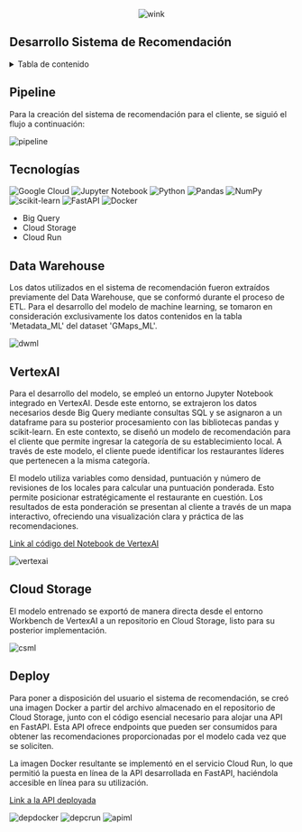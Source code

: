 <div align="center">

![wink](https://github.com/claudiacaceresv/pf_yelp_google/blob/24daf1d8afe3d5b2e4d5aa844a48d1b382acd2b5/src/Data%20science.gif)
</div>

## Desarrollo Sistema de Recomendación

<details>
  <summary>Tabla de contenido</summary>
  <ol>
    <li><a href="#Pipeline">Pipeline</a></li>
    <li><a href="#Tecnologías">Tecnologías Utilizadas</a></li>
    <li><a href="#Data-Warehouse">Data Warehouse</a></li>
    <li><a href="#VertexAI">VertexAI</a></li>
    <li><a href="#Cloud-Storage">Cloud Storage</a></li>
    <li><a href="#Deploy">Deploy</a></li>
  </ol>
</details>

## Pipeline
Para la creación del sistema de recomendación para el cliente, se siguió el flujo a continuación:

![pipeline](https://github.com/claudiacaceresv/pf_yelp_google/blob/644ab0c390677654af3093b31480ac98af4a15bf/src/Pipeline%20ML.png)

## Tecnologías
![Google Cloud](https://img.shields.io/badge/GoogleCloud-%234285F4.svg?style=for-the-badge&logo=google-cloud&logoColor=white)
![Jupyter Notebook](https://img.shields.io/badge/jupyter-%23FA0F00.svg?style=for-the-badge&logo=jupyter&logoColor=white)
![Python](https://img.shields.io/badge/python-3670A0?style=for-the-badge&logo=python&logoColor=ffdd54)
![Pandas](https://img.shields.io/badge/pandas-%23150458.svg?style=for-the-badge&logo=pandas&logoColor=white)
![NumPy](https://img.shields.io/badge/numpy-%23013243.svg?style=for-the-badge&logo=numpy&logoColor=white)
![scikit-learn](https://img.shields.io/badge/scikit--learn-%23F7931E.svg?style=for-the-badge&logo=scikit-learn&logoColor=white)
![FastAPI](https://img.shields.io/badge/FastAPI-005571?style=for-the-badge&logo=fastapi)
![Docker](https://img.shields.io/badge/docker-%230db7ed.svg?style=for-the-badge&logo=docker&logoColor=white)
- Big Query
- Cloud Storage
- Cloud Run

## Data Warehouse
Los datos utilizados en el sistema de recomendación fueron extraídos previamente del Data Warehouse, que se conformó durante el proceso de ETL. Para el desarrollo del modelo de machine learning, se tomaron en consideración exclusivamente los datos contenidos en la tabla 'Metadata_ML' del dataset 'GMaps_ML'.

![dwml](https://github.com/claudiacaceresv/pf_yelp_google/blob/644ab0c390677654af3093b31480ac98af4a15bf/src/BigQuery%20ML.png)

## VertexAI
Para el desarrollo del modelo, se empleó un entorno Jupyter Notebook integrado en VertexAI. Desde este entorno, se extrajeron los datos necesarios desde Big Query mediante consultas SQL y se asignaron a un dataframe para su posterior procesamiento con las bibliotecas pandas y scikit-learn. En este contexto, se diseñó un modelo de recomendación para el cliente que permite ingresar la categoría de su establecimiento local. A través de este modelo, el cliente puede identificar los restaurantes líderes que pertenecen a la misma categoría.

El modelo utiliza variables como densidad, puntuación y número de revisiones de los locales para calcular una puntuación ponderada. Esto permite posicionar estratégicamente el restaurante en cuestión. Los resultados de esta ponderación se presentan al cliente a través de un mapa interactivo, ofreciendo una visualización clara y práctica de las recomendaciones. 

[Link al código del Notebook de VertexAI](https://github.com/claudiacaceresv/pf_yelp_google/blob/a9200aa808b91532dd0ed4d2ed1dcbbf25bbe6f2/ML%20-%20API/Modelo-ML.ipynb) 

![vertexai](https://github.com/claudiacaceresv/pf_yelp_google/blob/e927c6eb8847be5f2054b405435f258328d36369/src/Modelo%20ML%20Vertex.png)

## Cloud Storage
El modelo entrenado se exportó de manera directa desde el entorno Workbench de VertexAI a un repositorio en Cloud Storage, listo para su posterior implementación.

![csml](https://github.com/claudiacaceresv/pf_yelp_google/blob/f1d183bcd9955a1ce5b94e2944c02b6e08096f1f/src/Storage%20ML.png)

## Deploy
Para poner a disposición del usuario el sistema de recomendación, se creó una imagen Docker a partir del archivo almacenado en el repositorio de Cloud Storage, junto con el código esencial necesario para alojar una API en FastAPI. Esta API ofrece endpoints que pueden ser consumidos para obtener las recomendaciones proporcionadas por el modelo cada vez que se soliciten.

La imagen Docker resultante se implementó en el servicio Cloud Run, lo que permitió la puesta en línea de la API desarrollada en FastAPI, haciéndola accesible en línea para su utilización.

[Link a la API deployada](https://modelo-machine-learning-p4ruvbt7oq-uc.a.run.app/docs) 

![depdocker](https://github.com/claudiacaceresv/pf_yelp_google/blob/525865d879c5b37a658ccf96925f05124cfa77be/src/Docker%20Hub.jpg)
![depcrun](https://github.com/claudiacaceresv/pf_yelp_google/blob/525865d879c5b37a658ccf96925f05124cfa77be/src/Cloud%20Run.png)
![apiml](https://github.com/claudiacaceresv/pf_yelp_google/blob/525865d879c5b37a658ccf96925f05124cfa77be/src/FastAPI.png)

